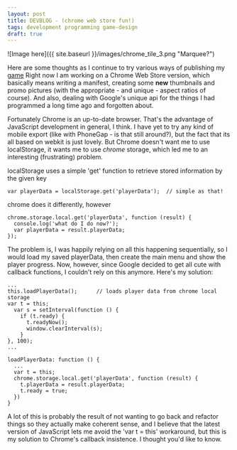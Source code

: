 ```yaml
---
layout: post
title: DEVBLOG - (chrome web store fun!)
tags: development programming game-design
draft: true
---
```


![Image here]({{ site.baseurl }}/images/chrome_tile_3.png "Marquee?")

Here are some thoughts as I continue to try various ways of publishing my <a href="{{ site.baseurl }}/games/platforms" class="btn btn-primary">game</a>  Right now I am working on a Chrome Web Store version, which basically means writing a manifest, creating some **new** thumbnails and promo pictures (with the appropriate - and unique - aspect ratios of course).  And also, dealing with Google's unique api for the things I had programmed a long time ago and forgotten about.

Fortunately Chrome is an up-to-date browser.  That's the advantage of JavaScript development in general, I think.  I have yet to try any kind of mobile export (like with PhoneGap - is that still around?), but the fact that its all based on webkit is just lovely.  But Chrome doesn't want me to use localStorage, it wants me to use *chrome* storage, which led me to an interesting (frustrating) problem.

localStorage uses a simple 'get' function to retrieve stored information by the given key

    var playerData = localStorage.get('playerData');  // simple as that!

chrome does it differently, however

    chrome.storage.local.get('playerData', function (result) {
      console.log('what do I do now?');
      var playerData = result.playerData;
    });

The problem is, I was happily relying on all this happening sequentially, so I would load my saved playerData, then create the main menu and show the player progress.  Now, however, since Google decided to get all cute with callback functions, I couldn't rely on this anymore.  Here's my solution:

    ...
    this.loadPlayerData();      // loads player data from chrome local storage
    var t = this;
      var s = setInterval(function () {
        if (t.ready) {
          t.readyNow();
          window.clearInterval(s);
        }
    }, 100);
    ...

    loadPlayerData: function () {
      ...
      var t = this;
      chrome.storage.local.get('playerData', function (result) {
        t.playerData = result.playerData;
        t.ready = true;
      })
    }

A lot of this is probably the result of not wanting to go back and refactor things so they actually make coherent sense, and I believe that the latest version of JavaScript lets me avoid the 'var t = this' workaround, but this is my solution to Chrome's callback insistence.  I thought you'd like to know.